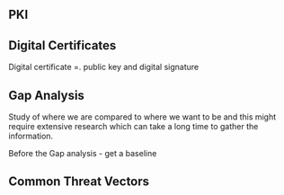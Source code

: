 ## PKI
## Digital Certificates
Digital certificate =. public key and digital signature

## Gap Analysis
Study of where we are compared to where we want to be and this might require extensive research which can take a long time to gather the information. 

Before the Gap analysis - get a baseline


## Common Threat Vectors
